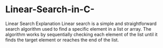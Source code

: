 # Linear-Search-in-C-
Linear Search Explanation Linear search is a simple and straightforward search algorithm used to find a specific element in a list or array. The algorithm works by sequentially checking each element of the list until it finds the target element or reaches the end of the list.  
